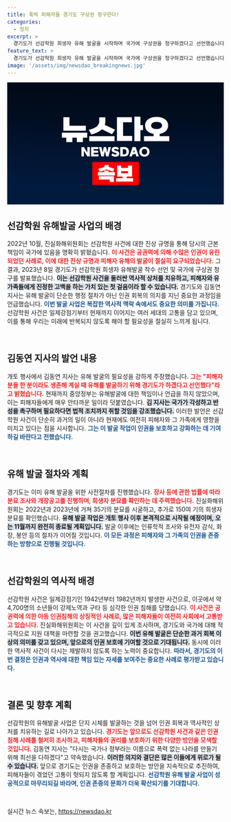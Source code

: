 ```yaml
---
title: 폭력 피해자들 경기도 구상권 청구한다!
categories:
  - 정치
excerpt: >
  경기도가 선감학원 희생자 유해 발굴을 시작하며 국가에 구상권을 청구하겠다고 선언했습니다. 김동연 지사는 역사적 진실 규명을 위한 강력한 의지를 밝혔습니다. 클릭해 자세한 소식을 확인하세요!
feature_text: >
  경기도가 선감학원 희생자 유해 발굴을 시작하며 국가에 구상권을 청구하겠다고 선언했습니다. 김동연 지사는 역사적 진실 규명을 위한 강력한 의지를 밝혔습니다. 클릭해 자세한 소식을 확인하세요!
image: '/assets/img/newsdao_breakingnews.jpg'
---
```


<p><img src="/assets/img/newsdao_breakingnews.jpg" alt="firstkoreanews 속보" /></p>

<h2 data-ke-size="size26">선감학원 유해발굴 사업의 배경</h2>

<p data-ke-size="size16">2022년 10월, 진실화해위원회는 선감학원 사건에 대한 진상 규명을 통해 당시의 근본 책임이 국가에 있음을 명확히 밝혔습니다. <b><span style="color: #ee2323;">이 사건은 공권력에 의해 수많은 인권이 유린되었던 사례로, 이에 대한 진상 규명과 피해자 유해의 발굴이 절실히 요구되었습니다.</span></b> 그 결과, 2023년 8일 경기도가 선감학원 희생자 유해발굴 착수 선언 및 국가에 구상권 청구를 발표했습니다. <b><span style="background-color: #21538527;">이는 선감학원 사건을 둘러싼 역사적 상처를 치유하고, 피해자와 유가족들에게 진정한 고백을 하는 가치 있는 첫 걸음이라 할 수 있습니다.</span></b> 경기도와 김동연 지사는 유해 발굴이 단순한 행정 절차가 아닌 인권 회복의 의지를 지닌 중요한 과정임을 언급했습니다. <b><span style="color: #1a5490;">이번 발굴 사업은 복잡한 역사적 맥락 속에서도 중요한 의미를 가집니다.</span></b> 선감학원 사건은 일제강점기부터 현재까지 이어지는 여러 세대의 고통을 담고 있으며, 이를 통해 우리는 미래에 반복되지 않도록 해야 할 필요성을 절실히 느끼게 됩니다.</p>

<p data-ke-size="size16">&nbsp;</p>

<h2 data-ke-size="size26">김동연 지사의 발언 내용</h2>

<p data-ke-size="size16">개토 행사에서 김동연 지사는 유해 발굴의 필요성을 강하게 주장했습니다. <b><span style="color: #ee2323;">그는 "피해자 분들 한 분이라도 생존해 계실 때 유해를 발굴하기 위해 경기도가 하겠다고 선언했다"라고 밝혔습니다.</span></b> 현재까지 중앙정부는 유해발굴에 대한 책임이나 언급을 하지 않았으며, 이는 피해자들에게 매우 안타까운 일이라 덧붙였습니다. <b><span style="background-color: #21538527;">김 지사는 국가가 각성하고 반성을 촉구하며 필요하다면 법적 조치까지 취할 것임을 강조했습니다.</span></b> 이러한 발언은 선감학원 사건이 단순히 과거의 일이 아니라 현재에도 여전히 피해자와 그 가족에게 영향을 미치고 있다는 점을 시사합니다. <b><span style="color: #1a5490;">그는 이 발굴 작업이 인권을 보호하고 강화하는 데 기여하길 바란다고 전했습니다.</span></b></p>

<p data-ke-size="size16">&nbsp;</p>

<h2 data-ke-size="size26">유해 발굴 절차와 계획</h2>

<p data-ke-size="size16">경기도는 이미 유해 발굴을 위한 사전절차를 진행했습니다. <b><span style="color: #ee2323;">장사 등에 관한 법률에 따라 분묘 조사와 개장공고를 진행하며, 희생자 분묘를 확인하는 데 주력했습니다.</span></b> 진실화해위원회는 2022년과 2023년에 거쳐 35기의 분묘를 시굴하고, 추가로 150여 기의 희생자 분묘를 확인했습니다. <b><span style="background-color: #21538527;">유해 발굴 작업은 개토 행사 이후 본격적으로 시작될 예정이며, 오는 11월까지 완전히 종료될 계획입니다.</span></b> 발굴 이후에는 인류학적 조사와 유전자 감식, 화장, 봉안 등의 절차가 이어질 것입니다. <b><span style="color: #1a5490;">이 모든 과정은 피해자와 그 가족의 인권을 존중하는 방향으로 진행될 것입니다.</span></b></p>

<p data-ke-size="size16">&nbsp;</p>

<h2 data-ke-size="size26">선감학원의 역사적 배경</h2>

<p data-ke-size="size16">선감학원 사건은 일제강점기인 1942년부터 1982년까지 발생한 사건으로, 이곳에서 약 4,700명의 소년들이 강제노역과 구타 등 심각한 인권 침해를 당했습니다. <b><span style="color: #ee2323;">이 사건은 공권력에 의한 아동 인권침해의 상징적인 사례로, 많은 피해자들이 여전히 사회에서 고통받고 있습니다.</span></b> 진실화해위원회는 이 사건을 깊이 있게 조사하며, 경기도와 국가에 대해 적극적으로 지원 대책을 마련할 것을 권고했습니다. <b><span style="background-color: #21538527;">이번 유해 발굴은 단순한 과거 회복 이상의 의미를 갖고 있으며, 앞으로의 인권 보호에 기여할 것으로 기대됩니다.</span></b> 동시에 이러한 역사적 사건이 다시는 재발하지 않도록 하는 노력이 중요합니다. <b><span style="color: #1a5490;">따라서, 경기도의 이번 결정은 인권과 역사에 대한 책임 있는 자세를 보여주는 중요한 사례로 평가받고 있습니다.</span></b></p>

<p data-ke-size="size16">&nbsp;</p>

<h2 data-ke-size="size26">결론 및 향후 계획</h2>

<p data-ke-size="size16">선감학원의 유해발굴 사업은 단지 시체를 발굴하는 것을 넘어 인권 회복과 역사적인 상처를 치유하는 길로 나아가고 있습니다. <b><span style="color: #ee2323;">경기도는 앞으로도 선감학원 사건과 같은 인권 침해 사례를 철저히 조사하고, 피해자들의 권리를 보호하기 위한 다양한 방안을 모색할 것입니다.</span></b> 김동연 지사는 "다시는 국가나 정부라는 이름으로 폭력 없는 나라를 만들기 위해 최선을 다하겠다"고 약속했습니다. <b><span style="background-color: #21538527;">이러한 의지와 결단은 많은 이들에게 위로가 될 수 있습니다.</span></b> 앞으로 경기도는 인권을 존중하고 보호하는 방안을 지속적으로 추진하여, 피해자들이 겪었던 고통이 헛되지 않도록 할 계획입니다. <b><span style="color: #1a5490;">선감학원 유해 발굴 사업이 성공적으로 마무리되길 바라며, 인권 존중의 문화가 더욱 확산되기를 기대합니다.</span></b></p>

<p data-ke-size="size16">&nbsp;</p>
실시간 뉴스 속보는, <a href="https://newsdao.kr" rel="dofollow">https://newsdao.kr</a>


